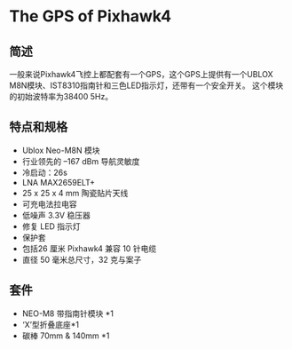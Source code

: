 # The GPS of Pixhawk4
## 简述
一般来说Pixhawk4飞控上都配套有一个GPS，这个GPS上提供有一个UBLOX M8N模块、IST8310指南针和三色LED指示灯，还带有一个安全开关。
这个模块的初始波特率为38400 5Hz。
## 特点和规格
- Ublox Neo-M8N 模块
- 行业领先的 –167 dBm 导航灵敏度
- 冷启动：26s
- LNA MAX2659ELT+
- 25 x 25 x 4 mm 陶瓷贴片天线
- 可充电法拉电容
- 低噪声 3.3V 稳压器
- 修复 LED 指示灯
- 保护套
- 包括26 厘米 Pixhawk4 兼容 10 针电缆
- 直径 50 毫米总尺寸，32 克与案子
## 套件
- NEO-M8 带指南针模块 *1
- ‘X’型折叠底座*1
- 碳棒 70mm & 140mm *1
